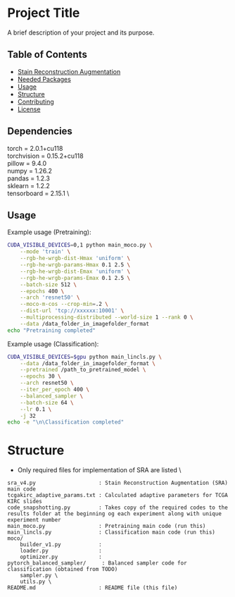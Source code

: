 # Project Title

A brief description of your project and its purpose.

## Table of Contents
- [Stain Reconstruction Augmentation](#stain_reconst_augm)
- [Needed Packages](#reqs)
- [Usage](#usage)
- [Structure](#structure)
- [Contributing](#contributing)
- [License](#license)

## Dependencies
torch       = 2.0.1+cu118 \
torchvision = 0.15.2+cu118 \
pillow      = 9.4.0 \
numpy       = 1.26.2 \
pandas      = 1.2.3 \
sklearn     = 1.2.2 \
tensorboard = 2.15.1 \

## Usage
Example usage (Pretraining):
```bash
CUDA_VISIBLE_DEVICES=0,1 python main_moco.py \
    --mode 'train' \
    --rgb-he-wrgb-dist-Hmax 'uniform' \
    --rgb-he-wrgb-params-Hmax 0.1 2.5 \
    --rgb-he-wrgb-dist-Emax 'uniform' \
    --rgb-he-wrgb-params-Emax 0.1 2.5 \
    --batch-size 512 \
    --epochs 400 \
    --arch 'resnet50' \
    --moco-m-cos --crop-min=.2 \
    --dist-url 'tcp://xxxxxx:10001' \
    --multiprocessing-distributed --world-size 1 --rank 0 \
    --data /data_folder_in_imagefolder_format
echo "Pretraining completed"
```

Example usage (Classification):
```bash
CUDA_VISIBLE_DEVICES=$gpu python main_lincls.py \
    --data /data_folder_in_imagefolder_format \
    --pretrained /path_to_pretrained_model \
    --epochs 30 \
    --arch resnet50 \
    --iter_per_epoch 400 \
    --balanced_sampler \
    --batch-size 64 \
    --lr 0.1 \
    -j 32
echo -e "\n\Classification completed"
```

# Structure
* Only required files for implementation of SRA are listed \
```
sra_v4.py                    : Stain Reconstruction Augmentation (SRA) main code
tcgakirc_adaptive_params.txt : Calculated adaptive parameters for TCGA KIRC slides
code_snapshotting.py         : Takes copy of the required codes to the results folder at the beginning og each experiment along with unique experiment number
main_moco.py                 : Pretraining main code (run this)
main_lincls.py               : Classification main code (run this)
moco/
    builder_v1.py            :
    loader.py                :
    optimizer.py             :
pytorch_balanced_sampler/     : Balanced sampler code for classification (obtained from TODO)
    sampler.py \
    utils.py \
README.md                    : README file (this file)
```

